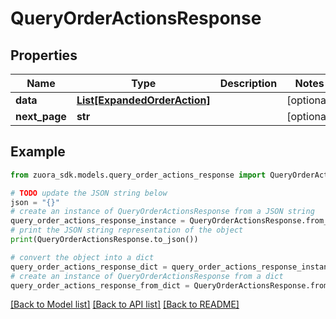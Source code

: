 # QueryOrderActionsResponse



## Properties

Name | Type | Description | Notes
------------ | ------------- | ------------- | -------------
**data** | [**List[ExpandedOrderAction]**](ExpandedOrderAction.md) |  | [optional] 
**next_page** | **str** |  | [optional] 

## Example

```python
from zuora_sdk.models.query_order_actions_response import QueryOrderActionsResponse

# TODO update the JSON string below
json = "{}"
# create an instance of QueryOrderActionsResponse from a JSON string
query_order_actions_response_instance = QueryOrderActionsResponse.from_json(json)
# print the JSON string representation of the object
print(QueryOrderActionsResponse.to_json())

# convert the object into a dict
query_order_actions_response_dict = query_order_actions_response_instance.to_dict()
# create an instance of QueryOrderActionsResponse from a dict
query_order_actions_response_from_dict = QueryOrderActionsResponse.from_dict(query_order_actions_response_dict)
```
[[Back to Model list]](../README.md#documentation-for-models) [[Back to API list]](../README.md#documentation-for-api-endpoints) [[Back to README]](../README.md)


